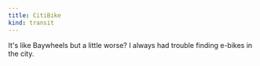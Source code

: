 ```yaml
---
title: CitiBike
kind: transit
---
```

It's like Baywheels but a little worse? I always had trouble finding e-bikes in the city.
